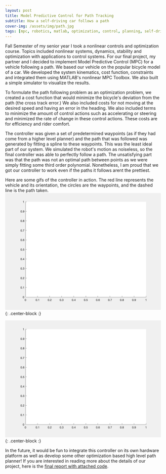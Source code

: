 ```yaml
---
layout: post
title: Model Predictive Control for Path Tracking
subtitle: How a self-driving car follows a path
cover-img: /assets/img/path.jpg
tags: [mpc, robotics, matlab, optimization, control, planning, self-driving]
---
```


Fall Semester of my senior year I took a nonlinear controls and optimization course. Topics included nonlinear systems, dynamics, stability and optimization with applications to control systems. For our final project, my partner and I decided to implement Model Predictive Control (MPC) for a vehicle following a path. We based our vehicle on the popular bicycle model of a car. We developed the system kinematics, cost function, constraints and integrated them using MATLAB's nonlinear MPC Toolbox. We also built a simple simulator to visualize the results.

To formulate the path following problem as an optimization problem, we created a cost function that would minimize the bicycle's deviation from the path (the cross track error.) We also included costs for not moving at the desired speed and having an error in the heading. We also included terms to minimize the amount of control actions such as accelerating or steering and minimized the rate of change in these control actions. These costs are for efficiency and rider comfort.

The controller was given a set of predetermined waypoints (as if they had come from a higher level planner) and the path that was followed was generated by fitting a spline to these waypoints. This was the least ideal part of our system. We simulated the robot's motion as noiseless, so the final controller was able to perfectly follow a path. The unsatisfying part was that the path was not an optimal path between points as we were simply fitting some third order polynomial. Nonetheless, I am proud that we got our controller to work even if the paths it follows arent the prettiest. 

Here are some gifs of the controller in action. The red line represents the vehicle and its orientation, the circles are the waypoints, and the dashed line is the path taken.
![figure8](/assets/img/figure_eight.gif){: .center-block :}

![hexagon](/assets/img/hexagon.gif){: .center-block :}

In the future, it would be fun to integrate this controller on its own hardware platform as well as develop some other optimization based high level path planner!
If you are interested in reading more about the details of our project, here is the [final report with attached code](/assets/img/MPC_Path_Tracking.pdf).

